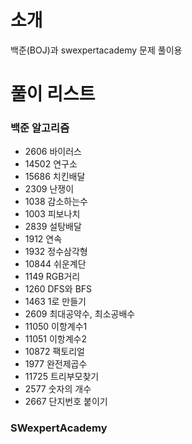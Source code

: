 # 소개
백준(BOJ)과 swexpertacademy 문제 풀이용


# 풀이 리스트
### 백준 알고리즘
* 2606 바이러스
* 14502 연구소
* 15686 치킨배달
* 2309 난쟁이
* 1038 감소하는수
* 1003 피보나치
* 2839 설탕배달
* 1912 연속
* 1932 정수삼각형
* 10844 쉬운계단
* 1149 RGB거리
* 1260 DFS와 BFS
* 1463 1로 만들기
* 2609 최대공약수, 최소공배수 
* 11050 이항계수1
* 11051 이항계수2
* 10872 팩토리얼
* 1977 완전제곱수
* 11725 트리부모찾기
* 2577 숫자의 개수
* 2667 단지번호 붙이기




### SWexpertAcademy
